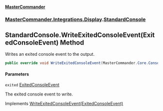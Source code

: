 #### [MasterCommander](MasterCommander.md 'MasterCommander')
### [MasterCommander.Integrations.Display](MasterCommander.md#MasterCommander.Integrations.Display 'MasterCommander.Integrations.Display').[StandardConsole](StandardConsole.md 'MasterCommander.Integrations.Display.StandardConsole')

## StandardConsole.WriteExitedConsoleEvent(ExitedConsoleEvent) Method

Writes an exited console event to the output.

```csharp
public override void WriteExitedConsoleEvent(MasterCommander.Core.ConsoleEvents.ExitedConsoleEvent exited);
```
#### Parameters

<a name='MasterCommander.Integrations.Display.StandardConsole.WriteExitedConsoleEvent(MasterCommander.Core.ConsoleEvents.ExitedConsoleEvent).exited'></a>

`exited` [ExitedConsoleEvent](ExitedConsoleEvent.md 'MasterCommander.Core.ConsoleEvents.ExitedConsoleEvent')

The exited console event to write.

Implements [WriteExitedConsoleEvent(ExitedConsoleEvent)](IConsole.WriteExitedConsoleEvent(ExitedConsoleEvent).md 'MasterCommander.Core.Display.IConsole.WriteExitedConsoleEvent(MasterCommander.Core.ConsoleEvents.ExitedConsoleEvent)')